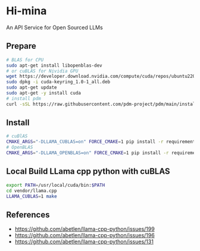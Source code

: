 # Hi-mina
An API Service for Open Sourced LLMs 


## Prepare

```bash
# BLAS for CPU
sudo apt-get install libopenblas-dev
# or cuBLAS for Nividia GPU
wget https://developer.download.nvidia.com/compute/cuda/repos/ubuntu2204/x86_64/cuda-keyring_1.0-1_all.deb
sudo dpkg -i cuda-keyring_1.0-1_all.deb
sudo apt-get update
sudo apt-get -y install cuda
# install pdm
curl -sSL https://raw.githubusercontent.com/pdm-project/pdm/main/install-pdm.py | python -
```

## Install

```bash
# cuBlAS
CMAKE_ARGS="-DLLAMA_CUBLAS=on" FORCE_CMAKE=1 pip install -r requirements.txt -i https://mirrors.aliyun.com/pypi/simple/
# OpenBLAS
CMAKE_ARGS="-DLLAMA_OPENBLAS=on" FORCE_CMAKE=1 pip install -r requirements.txt -i https://mirrors.aliyun.com/pypi/simple/
```

## Local Build LLama cpp python with cuBLAS

```bash
export PATH=/usr/local/cuda/bin:$PATH
cd vendor/llama.cpp
LLAMA_CUBLAS=1 make
```


## References

- https://github.com/abetlen/llama-cpp-python/issues/199
- https://github.com/abetlen/llama-cpp-python/issues/196
- https://github.com/abetlen/llama-cpp-python/issues/131
